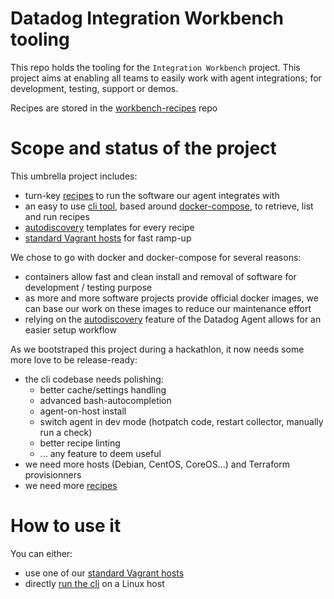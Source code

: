 # Datadog Integration Workbench tooling

This repo holds the tooling for the `Integration Workbench` project. This project aims at enabling all teams to
easily work with agent integrations; for development, testing, support or demos.

Recipes are stored in the [workbench-recipes](https://github.com/DataDog/workbench-recipes/) repo

# Scope and status of the project

This umbrella project includes:
  - turn-key [recipes](https://github.com/DataDog/workbench-recipes) to run the software our agent integrates with
  - an easy to use [cli tool](cli/), based around [docker-compose](https://docs.docker.com/compose/), to retrieve,
  list and run recipes
  - [autodiscovery](http://docs.datadoghq.com/guides/autodiscovery/) templates for every recipe
  - [standard Vagrant hosts](host/) for fast ramp-up

We chose to go with docker and docker-compose for several reasons:
  - containers allow fast and clean install and removal of software for development / testing purpose
  - as more and more software projects provide official docker images, we can base our work on these images to reduce
   our maintenance effort
  - relying on the [autodiscovery](http://docs.datadoghq.com/guides/autodiscovery/) feature of the Datadog Agent
  allows for an easier setup workflow

As we bootstraped this project during a hackathlon, it now needs some more love to be release-ready:
  - the cli codebase needs polishing:
    - better cache/settings handling
    - advanced bash-autocompletion
    - agent-on-host install
    - switch agent in dev mode (hotpatch code, restart collector, manually run a check)
    - better recipe linting
    - ... any feature to deem useful
  - we need more hosts (Debian, CentOS, CoreOS...) and Terraform provisionners
  - we need more [recipes](https://github.com/DataDog/workbench-recipes/)

# How to use it

You can either:
  - use one of our [standard Vagrant hosts](host/)
  - directly [run the cli](cli/) on a Linux host

